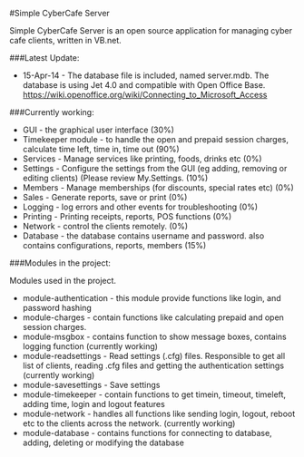#Simple CyberCafe Server

Simple CyberCafe Server is an open source application for managing cyber cafe clients, written in VB.net. 

###Latest Update:
- 15-Apr-14 - The database file is included, named server.mdb. The database is using Jet 4.0 and compatible with Open Office Base. https://wiki.openoffice.org/wiki/Connecting_to_Microsoft_Access

###Currently working:

- GUI - the graphical user interface (30%)
- Timekeeper module - to handle the open and prepaid session charges, calculate time left, time in, time out (90%)
- Services - Manage services like printing, foods, drinks etc (0%)
- Settings - Configure the settings from the GUI (eg adding, removing or editing clients) (Please review My.Settings. (10%)
- Members - Manage memberships (for discounts, special rates etc) (0%)
- Sales - Generate reports, save or print (0%)
- Logging - log errors and other events for troubleshooting (0%)
- Printing - Printing receipts, reports, POS functions (0%)
- Network - control the clients remotely. (0%)
- Database - the database contains username and password. also contains configurations, reports, members (15%)

###Modules in the project:

Modules used in the project. 

- module-authentication - this module provide functions like login, and password hashing
- module-charges - contain functions like calculating prepaid and open session charges. 
- module-msgbox - contains function to show message boxes, contains logging function (currently working)
- module-readsettings - Read settings (.cfg) files. Responsible to get all list of clients, reading .cfg files and getting the authentication settings (currently working)
- module-savesettings - Save settings
- module-timekeeper - contain functions to get timein, timeout, timeleft, adding time, login and logout features
- module-network - handles all functions like sending login, logout, reboot etc to the clients across the network. (currently working)
- module-database - contains functions for connecting to database, adding, deleting or modifying the database
